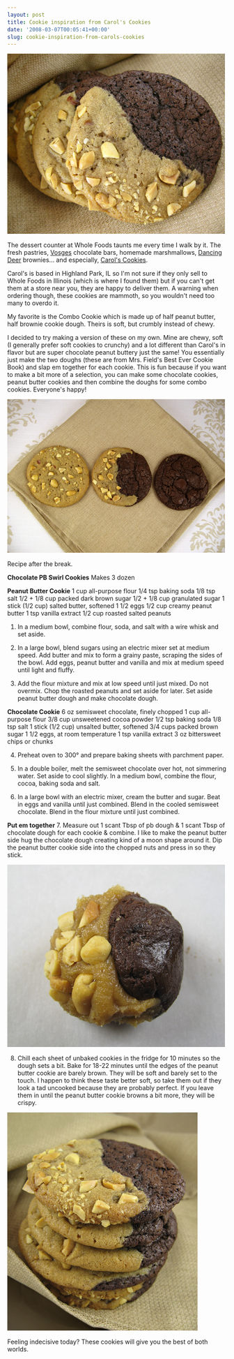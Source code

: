 ```yaml
---
layout: post
title: Cookie inspiration from Carol's Cookies
date: '2008-03-07T00:05:41+00:00'
slug: cookie-inspiration-from-carols-cookies
---
```

<img src='/images/uploads/2008/03/pbswirl_03.jpg' alt='pbswirl03' class="yellowborder" />

The dessert counter at Whole Foods taunts me every time I walk by it. The fresh pastries, <a href="http://www.vosgeschocolate.com/">Vosges</a> chocolate bars, homemade marshmallows, <a href="http://www.dancingdeer.com/">Dancing Deer</a> brownies... and especially, <a href="http://www.carolscookies.com/index.php">Carol's Cookies</a>. 

Carol's is based in Highland Park, IL so I'm not sure if they only sell to Whole Foods in Illinois (which is where I found them) but if you can't get them at a store near you, they are happy to deliver them. A warning when ordering though, these cookies are mammoth, so you wouldn't need too many to overdo it. 

My favorite is the Combo Cookie which is made up of half peanut butter, half brownie cookie dough. Theirs is soft, but crumbly instead of chewy.

I decided to try making a version of these on my own. Mine are chewy, soft (I generally prefer soft cookies to crunchy) and a lot different than Carol's in flavor but are super chocolate peanut buttery just the same! You essentially just make the two doughs (these are from Mrs. Field's Best Ever Cookie Book) and slap em together for each cookie. This is fun because if you want to make a bit more of a selection, you can make some chocolate cookies, peanut butter cookies and then combine the doughs for some combo cookies. Everyone's happy! 

<img src='/images/uploads/2008/03/pbswirl_combo.jpg' alt='combo' class= "yellowborder" />

Recipe after the break.

<!--more-->

<strong>Chocolate PB Swirl Cookies</strong>
Makes 3 dozen

<strong>Peanut Butter Cookie</strong>
1 cup all-purpose flour
1/4 tsp baking soda
1/8 tsp salt
1/2 + 1/8 cup packed dark brown sugar
1/2 + 1/8 cup granulated sugar
1 stick (1/2 cup) salted butter, softened
1 1/2 eggs
1/2 cup creamy peanut butter
1 tsp vanilla extract
1/2 cup roasted salted peanuts

1. In a medium bowl, combine flour, soda, and salt with a wire whisk and set aside.

2. In a large bowl, blend sugars using an electric mixer set at medium speed. Add butter and mix to form a grainy paste, scraping the sides of the bowl. Add eggs, peanut butter and vanilla and mix at medium speed until light and fluffy. 

3. Add the flour mixture and mix at low speed until just mixed. Do not overmix. Chop the roasted peanuts and set aside for later. Set aside peanut butter dough and make chocolate dough.

<strong>Chocolate Cookie</strong>
6 oz semisweet chocolate, finely chopped
1 cup all-purpose flour
3/8 cup unsweetened cocoa powder
1/2 tsp baking soda
1/8 tsp salt
1 stick (1/2 cup) unsalted butter, softened
3/4 cups packed brown sugar
1 1/2 eggs, at room temperature
1 tsp vanilla extract
3 oz bittersweet chips or chunks

4. Preheat oven to 300&#176; and prepare baking sheets with parchment paper.

5. In a double boiler, melt the semisweet chocolate over hot, not simmering water. Set aside to cool slightly. In a medium bowl, combine the flour, cocoa, baking soda and salt.

6. In a large bowl with an electric mixer, cream the butter and sugar. Beat in eggs and vanilla until just combined. Blend in the cooled semisweet chocolate. Blend in the flour mixture until just combined.

<strong>Put em together</strong>
7. Measure out 1 scant Tbsp of pb dough & 1 scant Tbsp of chocolate dough for each cookie & combine. I like to make the peanut butter side hug the chocolate dough creating kind of a moon shape around it. Dip the peanut butter cookie side into the chopped nuts and press in so they stick.

<img src='/images/uploads/2008/03/pbswirl_02.jpg' alt='pb swirl' class= "yellowborder" />

8. Chill each sheet of unbaked cookies in the fridge for 10 minutes so the dough sets a bit. Bake for 18-22 minutes until the edges of the peanut butter cookie are barely brown. They will be soft and barely set to the touch. I happen to think these taste better soft, so take them out if they look a tad uncooked because they are probably perfect. If you leave them in until the peanut butter cookie browns a bit more, they will be crispy.

<img src='/images/uploads/2008/03/pbswirl_stack.jpg' alt='stack' class= "yellowborder" />

Feeling indecisive today? These cookies will give you the best of both worlds.
